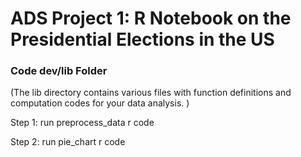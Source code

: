 # ADS Project 1:  R Notebook on the Presidential Elections in the US

### Code dev/lib Folder

(The lib directory contains various files with function definitions and computation codes for your data analysis. )


Step 1: run preprocess_data r code

Step 2: run pie_chart r code
